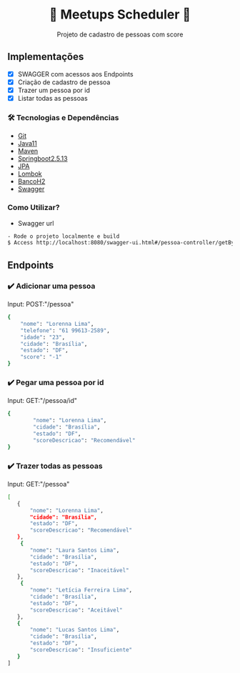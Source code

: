 <h1 align="center">🚀 Meetups Scheduler 🚀</h1>
<p align="center">Projeto de cadastro de pessoas com score</p>

## Implementações

- [x] SWAGGER com acessos aos Endpoints
- [x] Criação de cadastro de pessoa
- [x] Trazer um pessoa por id
- [x] Listar todas as pessoas

### 🛠 Tecnologias e Dependências
* [Git](#Git)
* [Java11](#Java11)
* [Maven](#Maven)
* [Springboot2.5.13](#Springboot2.5.13)
* [JPA](#JPA)
* [Lombok](#Lombok)
* [BancoH2](#BancoH2)
* [Swagger](#Swagger) 


### Como Utilizar?
- Swagger url
```bash
- Rode o projeto localmente e build
$ Access http://localhost:8080/swagger-ui.html#/pessoa-controller/getByIdUsingGET
```


## Endpoints
### :heavy_check_mark: Adicionar uma pessoa
Input:
POST:"/pessoa"
```bash
{
	"nome": "Lorenna Lima",
	"telefone": "61 99613-2589",
	"idade": "23",
	"cidade": "Brasília",
	"estado": "DF",
	"score": "-1"
}

```
### :heavy_check_mark: Pegar uma pessoa por id
Input:
GET:"/pessoa/id"
```bash
{
        "nome": "Lorenna Lima",
        "cidade": "Brasília",
        "estado": "DF",
        "scoreDescricao": "Recomendável"
}

```

### :heavy_check_mark: Trazer todas as pessoas
Input:
GET:"/pessoa"
 ```bash
[
    {
        "nome": "Lorenna Lima",
        "cidade": "Brasília",
        "estado": "DF",
        "scoreDescricao": "Recomendável"
    },
     {
        "nome": "Laura Santos Lima",
        "cidade": "Brasília",
        "estado": "DF",
        "scoreDescricao": "Inaceitável"
    },
     {
        "nome": "Letícia Ferreira Lima",
        "cidade": "Brasília",
        "estado": "DF",
        "scoreDescricao": "Aceitável"
    },
    {
        "nome": "Lucas Santos Lima",
        "cidade": "Brasília",
        "estado": "DF",
        "scoreDescricao": "Insuficiente"
    }
]
```



